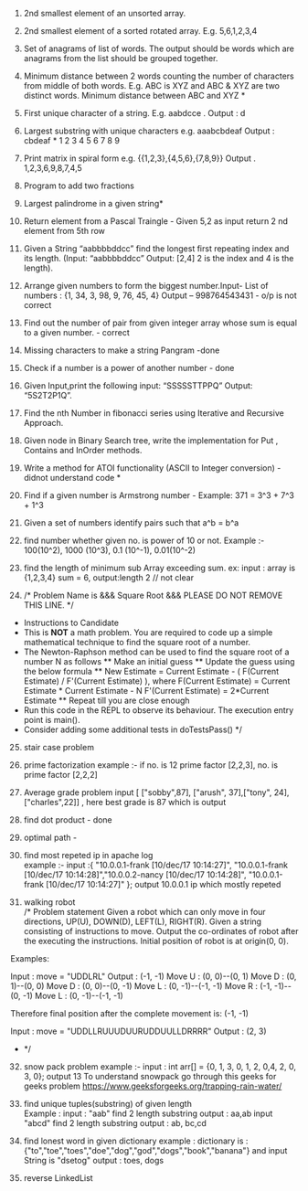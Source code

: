 1) 2nd smallest element of an unsorted array.
2) 2nd smallest element of a sorted rotated array. E.g. 5,6,1,2,3,4
3) Set of anagrams of list of words. The output should be words which are anagrams from the list should be grouped together.


4) Minimum distance between 2 words counting the number of characters from middle of both words. E.g. ABC is XYZ and ABC & XYZ are two distinct words. Minimum distance between ABC and XYZ *


5) First unique character of a string. E.g. aabdcce . Output : d
6) Largest substring with unique characters e.g. aaabcbdeaf Output : cbdeaf *                             1 2 3
                                                                                                          4 5 6
                                                                                                          7 8 9 
7) Print matrix in spiral form e.g. {{1,2,3},{4,5,6},{7,8,9}} Output . 1,2,3,6,9,8,7,4,5


8) Program to add two fractions


9) Largest palindrome in a given string*

10) Return element from a Pascal Traingle - Given 5,2 as input return 2 nd element from 5th row


11) Given a String “aabbbbddcc” find the longest first repeating index and its length.  (Input: “aabbbbddcc”  Output: [2,4] 2 is the index and 4 is the length).


12) Arrange given numbers to form the biggest number.Input- List of numbers : {1, 34, 3, 98, 9, 76, 45, 4}   Output – 998764543431 - o/p is not correct
13) Find out the number of pair from given integer array whose sum is equal to a given number. - correct
14) Missing characters to make a string Pangram -done
15) Check if a number is a power of another number - done
16) Given Input,print the following input: “SSSSSTTPPQ”  Output: “5S2T2P1Q”.
17) Find the nth Number in fibonacci series using Iterative and Recursive Approach.

18) Given node in Binary Search tree, write the implementation for Put , Contains and InOrder methods.
19) Write a method for ATOI functionality (ASCII to Integer conversion) - didnot understand code *

20) Find if a given number is Armstrong number - Example: 371 = 3^3 + 7^3 + 1^3
21) Given a set of numbers identify pairs such that a^b = b^a
22) find number whether given no. is power of 10 or not. Example :- 100(10^2), 1000 (10^3), 0.1 (10^-1), 0.01(10^-2)

23) find the length of minimum sub Array exceeding sum. ex: input : array is {1,2,3,4} sum = 6, output:length 2 // not clear

24)  /* Problem Name is &&& Square Root &&& PLEASE DO NOT REMOVE THIS LINE. */
 
* Instructions to Candidate
* This is **NOT** a math problem. You are required to code up a simple mathematical technique to find the square root of a number.
* The Newton-Raphson method can be used to find the square root of a number N as follows
    ** Make an initial guess
    ** Update the guess using the below formula
    ** New Estimate = Current Estimate - ( F(Current Estimate) / F'(Current Estimate) ), where
     F(Current Estimate) = Current Estimate * Current Estimate - N
     F'(Current Estimate) = 2*Current Estimate
    ** Repeat till you are close enough
* Run this code in the REPL to observe its behaviour. The
   execution entry point is main().
* Consider adding some additional tests in doTestsPass()
*/

25) stair case problem

26) prime factorization example :- if no. is 12 prime factor [2,2,3], no. is prime factor [2,2,2]

27) Average grade problem  input [ ["sobby",87], ["arush", 37],["tony", 24],["charles",22]] , here best grade is 87 which is output

28) find dot product - done

29) optimal path -

30) find most repeted ip in apache log  
example :-  input :{ "10.0.0.1-frank [10/dec/17 10:14:27]", "10.0.0.1-frank [10/dec/17 10:14:28]","10.0.0.2-nancy [10/dec/17 10:14:28]", "10.0.0.1-frank [10/dec/17 10:14:27]" };
	     output 10.0.0.1 ip which mostly repeted

31) walking robot  
/* Problem statement
 Given a robot which can only move in four directions, UP(U), DOWN(D), LEFT(L), RIGHT(R). Given a string consisting of instructions to move.
  Output the co-ordinates of robot after the executing the instructions. Initial position of robot is at origin(0, 0).

Examples:

Input : move = "UDDLRL" 
Output : (-1, -1)
Move U : (0, 0)--(0, 1)
Move D : (0, 1)--(0, 0)
Move D : (0, 0)--(0, -1)
Move L : (0, -1)--(-1, -1)
Move R : (-1, -1)--(0, -1)
Move L : (0, -1)--(-1, -1)

Therefore final position after the complete
movement is: (-1, -1)

Input : move = "UDDLLRUUUDUURUDDUULLDRRRR"
Output : (2, 3) 
 *  */
32) snow pack problem example :- input : int arr[] = {0, 1, 3, 0, 1, 2, 0,4, 2, 0, 3, 0}; output 13
To understand snowpack go through this geeks for geeks problem  https://www.geeksforgeeks.org/trapping-rain-water/


 33) find unique tuples(substring) of given length  
 Example : input : "aab" find 2 length substring output : aa,ab
            input "abcd" find 2 length substring output : ab, bc,cd

34) find lonest word in given dictionary
   example : dictionary is : {"to","toe","toes","doe","dog","god","dogs","book","banana"} and input String is "dsetog"
            output : toes, dogs
35) reverse LinkedList


